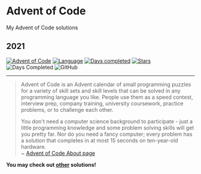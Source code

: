 # Advent of Code

My Advent of Code solutions

## 2021

[![Advent of Code](https://img.shields.io/badge/Advent%20of%20Code%20🎄-2021-brightgreen)](https://adventofcode.com/2021/about)
[![Language](https://img.shields.io/badge/Language-Typescript-blue)](https://www.typescriptlang.org/)
[![Days completed](https://img.shields.io/badge/day%20📅-23-9cf)](https://adventofcode.com/2021)
[![Stars](https://img.shields.io/badge/stars%20⭐-34-yellow)](https://adventofcode.com/2021/stats)
![Days Completed](https://img.shields.io/badge/days%20completed-17-red)
![GitHub](https://img.shields.io/github/license/Tim-Tech-Dev/Advent-of-Code?label=License)

---

> Advent of Code is an Advent calendar of small programming puzzles for a
> variety of skill sets and skill levels that can be solved in any programming
> language you like. People use them as a speed contest, interview prep, company
> training, university coursework, practice problems, or to challenge each
> other.
>
> You don't need a computer science background to participate - just a little
> programming knowledge and some problem solving skills will get you pretty far.
> Nor do you need a fancy computer; every problem has a solution that completes
> in at most 15 seconds on ten-year-old hardware.  
> ~ [Advent of Code About page](https://adventofcode.com/2021/about)

**You may check out [other](https://github.com/search?q=advent+of+code) solutions!**
